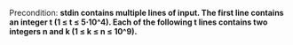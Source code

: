 Precondition: **stdin contains multiple lines of input. The first line contains an integer t (1 ≤ t ≤ 5⋅10^4). Each of the following t lines contains two integers n and k (1 ≤ k ≤ n ≤ 10^9).**